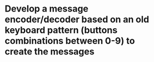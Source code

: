 # Develop a message encoder/decoder based on an old keyboard pattern (buttons combinations between 0-9) to create the messages
